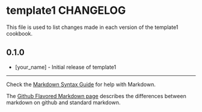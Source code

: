 # template1 CHANGELOG

This file is used to list changes made in each version of the template1 cookbook.

## 0.1.0
- [your_name] - Initial release of template1

- - -
Check the [Markdown Syntax Guide](http://daringfireball.net/projects/markdown/syntax) for help with Markdown.

The [Github Flavored Markdown page](http://github.github.com/github-flavored-markdown/) describes the differences between markdown on github and standard markdown.
